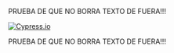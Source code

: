 PRUEBA DE QUE NO BORRA TEXTO DE FUERA!!!

<!---Start place for the badge -->

[![Cypress.io](https://img.shields.io/badge/test-failure-red)](https://www.cypress.io/)

<!---End place for the badge -->


PRUEBA DE QUE NO BORRA TEXTO DE FUERA!!!
